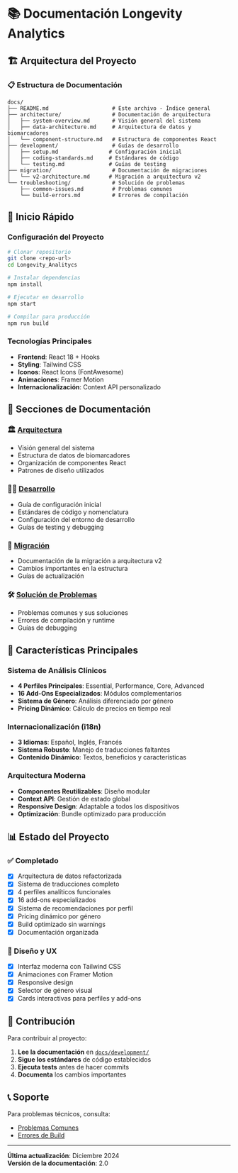 # 📚 Documentación Longevity Analytics

## 🏗️ Arquitectura del Proyecto

### 📋 Estructura de Documentación

```
docs/
├── README.md                    # Este archivo - Índice general
├── architecture/                # Documentación de arquitectura
│   ├── system-overview.md       # Visión general del sistema
│   ├── data-architecture.md     # Arquitectura de datos y biomarcadores
│   └── component-structure.md   # Estructura de componentes React
├── development/                 # Guías de desarrollo
│   ├── setup.md                # Configuración inicial
│   ├── coding-standards.md     # Estándares de código
│   └── testing.md              # Guías de testing
├── migration/                   # Documentación de migraciones
│   └── v2-architecture.md      # Migración a arquitectura v2
└── troubleshooting/             # Solución de problemas
    ├── common-issues.md         # Problemas comunes
    └── build-errors.md          # Errores de compilación
```

## 🚀 Inicio Rápido

### Configuración del Proyecto
```bash
# Clonar repositorio
git clone <repo-url>
cd Longevity_Analitycs

# Instalar dependencias
npm install

# Ejecutar en desarrollo
npm start

# Compilar para producción
npm run build
```

### Tecnologías Principales
- **Frontend**: React 18 + Hooks
- **Styling**: Tailwind CSS
- **Iconos**: React Icons (FontAwesome)
- **Animaciones**: Framer Motion
- **Internacionalización**: Context API personalizado

## 📖 Secciones de Documentación

### 🏛️ [Arquitectura](./architecture/)
- Visión general del sistema
- Estructura de datos de biomarcadores
- Organización de componentes React
- Patrones de diseño utilizados

### 👩‍💻 [Desarrollo](./development/)
- Guía de configuración inicial
- Estándares de código y nomenclatura
- Configuración del entorno de desarrollo
- Guías de testing y debugging

### 🔄 [Migración](./migration/)
- Documentación de la migración a arquitectura v2
- Cambios importantes en la estructura
- Guías de actualización

### 🛠️ [Solución de Problemas](./troubleshooting/)
- Problemas comunes y sus soluciones
- Errores de compilación y runtime
- Guías de debugging

## 🎯 Características Principales

### Sistema de Análisis Clínicos
- **4 Perfiles Principales**: Essential, Performance, Core, Advanced
- **16 Add-Ons Especializados**: Módulos complementarios
- **Sistema de Género**: Análisis diferenciado por género
- **Pricing Dinámico**: Cálculo de precios en tiempo real

### Internacionalización (i18n)
- **3 Idiomas**: Español, Inglés, Francés
- **Sistema Robusto**: Manejo de traducciones faltantes
- **Contenido Dinámico**: Textos, beneficios y características

### Arquitectura Moderna
- **Componentes Reutilizables**: Diseño modular
- **Context API**: Gestión de estado global
- **Responsive Design**: Adaptable a todos los dispositivos
- **Optimización**: Bundle optimizado para producción

## 📊 Estado del Proyecto

### ✅ Completado
- [x] Arquitectura de datos refactorizada
- [x] Sistema de traducciones completo
- [x] 4 perfiles analíticos funcionales
- [x] 16 add-ons especializados
- [x] Sistema de recomendaciones por perfil
- [x] Pricing dinámico por género
- [x] Build optimizado sin warnings
- [x] Documentación organizada

### 🎨 Diseño y UX
- [x] Interfaz moderna con Tailwind CSS
- [x] Animaciones con Framer Motion
- [x] Responsive design
- [x] Selector de género visual
- [x] Cards interactivas para perfiles y add-ons

## 🤝 Contribución

Para contribuir al proyecto:

1. **Lee la documentación** en [`docs/development/`](./development/)
2. **Sigue los estándares** de código establecidos
3. **Ejecuta tests** antes de hacer commits
4. **Documenta** los cambios importantes

## 📞 Soporte

Para problemas técnicos, consulta:
- [Problemas Comunes](./troubleshooting/common-issues.md)
- [Errores de Build](./troubleshooting/build-errors.md)

---

**Última actualización**: Diciembre 2024  
**Versión de la documentación**: 2.0 